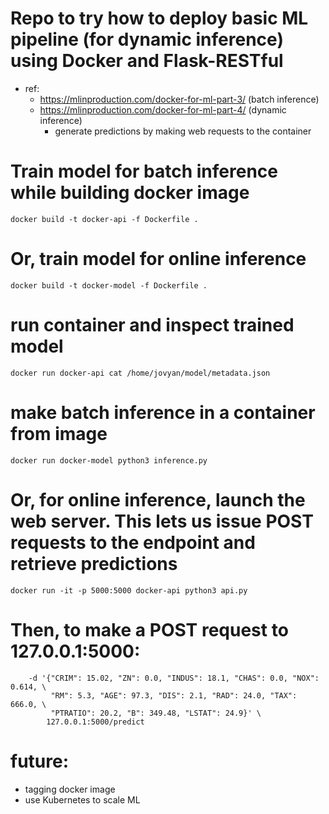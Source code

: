 # Repo to try how to deploy basic ML pipeline (for dynamic inference) using Docker and Flask-RESTful
- ref:
    - https://mlinproduction.com/docker-for-ml-part-3/ (batch inference)
    - https://mlinproduction.com/docker-for-ml-part-4/ (dynamic inference)
        + generate predictions by making web requests to the container

# Train model for batch inference while building docker image
`docker build -t docker-api -f Dockerfile .` 
# Or, train model for online inference
`docker build -t docker-model -f Dockerfile .` 

# run container and inspect trained model
`docker run docker-api cat /home/jovyan/model/metadata.json`

# make batch inference in a container from image
`docker run docker-model python3 inference.py`

# Or, for online inference, launch the web server. This lets us issue POST requests to the endpoint and retrieve predictions
`docker run -it -p 5000:5000 docker-api python3 api.py`
# Then, to make a POST request to 127.0.0.1:5000:
```curl -i -H "Content-Type: application/json" -X POST \
    -d '{"CRIM": 15.02, "ZN": 0.0, "INDUS": 18.1, "CHAS": 0.0, "NOX": 0.614, \
         "RM": 5.3, "AGE": 97.3, "DIS": 2.1, "RAD": 24.0, "TAX": 666.0, \
         "PTRATIO": 20.2, "B": 349.48, "LSTAT": 24.9}' \
        127.0.0.1:5000/predict
```



# future: 
- tagging docker image
- use Kubernetes to scale ML 